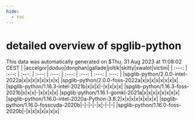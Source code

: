 ```yaml
---
hide:
  - toc
---
```


detailed overview of spglib-python
==================================


This data was automatically generated on $Thu, 31 Aug 2023 at 11:08:02 CEST
| |accelgor|doduo|donphan|gallade|joltik|skitty|swalot|victini|
| :---: | :---: | :---: | :---: | :---: | :---: | :---: | :---: | :---: |
|spglib-python/2.0.0-intel-2022a|x|x|x|x|x|x|x|x|
|spglib-python/2.0.0-foss-2022a|x|x|x|x|x|x|x|x|
|spglib-python/1.16.3-intel-2021b|x|x|x|-|x|x|x|x|
|spglib-python/1.16.3-foss-2021b|x|x|x|-|x|x|x|x|
|spglib-python/1.16.1-gomkl-2021a|x|x|x|x|x|x|x|x|
|spglib-python/1.16.0-intel-2020a-Python-3.8.2|x|x|x|x|x|x|x|x|
|spglib-python/1.16.0-fosscuda-2020b|-|-|-|-|x|-|-|-|
|spglib-python/1.16.0-foss-2020b|-|x|x|x|x|x|x|x|
